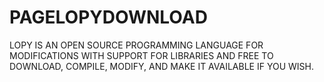 # PAGELOPYDOWNLOAD
LOPY IS AN OPEN SOURCE PROGRAMMING LANGUAGE FOR MODIFICATIONS WITH SUPPORT FOR LIBRARIES AND FREE TO DOWNLOAD, COMPILE, MODIFY, AND MAKE IT AVAILABLE IF YOU WISH.
